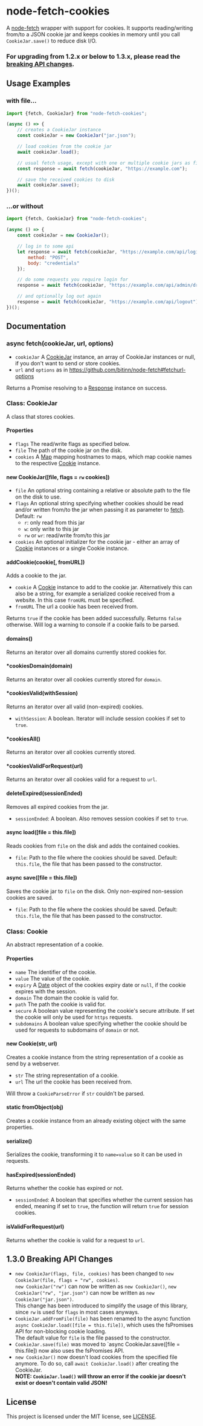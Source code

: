 # node-fetch-cookies

A [node-fetch](https://github.com/bitinn/node-fetch) wrapper with support for cookies.
It supports reading/writing from/to a JSON cookie jar and keeps cookies in memory until you call `CookieJar.save()` to reduce disk I/O.

### For upgrading from 1.2.x or below to 1.3.x, please read the [breaking API changes](#130-breaking-api-changes).


## Usage Examples
### with file...
```javascript
import {fetch, CookieJar} from "node-fetch-cookies";

(async () => {
    // creates a CookieJar instance
    const cookieJar = new CookieJar("jar.json");

    // load cookies from the cookie jar
    await cookieJar.load();

    // usual fetch usage, except with one or multiple cookie jars as first parameter
    const response = await fetch(cookieJar, "https://example.com");

    // save the received cookies to disk
    await cookieJar.save();
})();
```

### ...or without
```javascript
import {fetch, CookieJar} from "node-fetch-cookies";

(async () => {
    const cookieJar = new CookieJar();

    // log in to some api
    let response = await fetch(cookieJar, "https://example.com/api/login", {
        method: "POST",
        body: "credentials"
    });

    // do some requests you require login for
    response = await fetch(cookieJar, "https://example.com/api/admin/drop-all-databases");

    // and optionally log out again
    response = await fetch(cookieJar, "https://example.com/api/logout");
})();
```

## Documentation

### async fetch(cookieJar, url, options)
- `cookieJar` A [CookieJar](#class-cookiejar) instance, an array of CookieJar instances or null, if you don't want to send or store cookies.
- `url` and `options` as in https://github.com/bitinn/node-fetch#fetchurl-options

Returns a Promise resolving to a [Response](https://github.com/bitinn/node-fetch#class-response) instance on success.

### Class: CookieJar
A class that stores cookies.

#### Properties
- `flags` The read/write flags as specified below.
- `file` The path of the cookie jar on the disk.
- `cookies` A [Map](https://developer.mozilla.org/en-US/docs/Web/JavaScript/Reference/Global_Objects/Map) mapping hostnames to maps, which map cookie names to the respective [Cookie](#class-cookie) instance.

#### new CookieJar([file, flags = `rw` cookies])
- `file` An optional string containing a relative or absolute path to the file on the disk to use.
- `flags` An optional string specifying whether cookies should be read and/or written from/to the jar when passing it as parameter to [fetch](#fetchcookiejar-url-options). Default: `rw`
    - `r`: only read from this jar
    - `w`: only write to this jar
    - `rw` or `wr`: read/write from/to this jar
- `cookies` An optional initializer for the cookie jar - either an array of [Cookie](#class-cookie) instances or a single Cookie instance.

#### addCookie(cookie[, fromURL])
Adds a cookie to the jar.
- `cookie` A [Cookie](#class-cookie) instance to add to the cookie jar.
Alternatively this can also be a string, for example a serialized cookie received from a website.
In this case `fromURL` must be specified.
- `fromURL` The url a cookie has been received from.

Returns `true` if the cookie has been added successfully. Returns `false` otherwise.
Will log a warning to console if a cookie fails to be parsed.

#### domains()
Returns an iterator over all domains currently stored cookies for.

#### *cookiesDomain(domain)
Returns an iterator over all cookies currently stored for `domain`.

#### *cookiesValid(withSession)
Returns an iterator over all valid (non-expired) cookies.
- `withSession`: A boolean. Iterator will include session cookies if set to `true`.

#### *cookiesAll()
Returns an iterator over all cookies currently stored.

#### *cookiesValidForRequest(url)
Returns an iterator over all cookies valid for a request to `url`.

#### deleteExpired(sessionEnded)
Removes all expired cookies from the jar.
- `sessionEnded`: A boolean. Also removes session cookies if set to `true`.

#### async load([file = this.file])
Reads cookies from `file` on the disk and adds the contained cookies.
- `file`: Path to the file where the cookies should be saved. Default: `this.file`, the file that has been passed to the constructor.

#### async save([file = this.file])
Saves the cookie jar to `file` on the disk. Only non-expired non-session cookies are saved.
- `file`: Path to the file where the cookies should be saved. Default: `this.file`, the file that has been passed to the constructor.

### Class: Cookie
An abstract representation of a cookie.

#### Properties
- `name` The identifier of the cookie.
- `value` The value of the cookie.
- `expiry` A [Date](https://developer.mozilla.org/en-US/docs/Web/JavaScript/Reference/Global_Objects/Date) object of the cookies expiry date or `null`, if the cookie expires with the session.
- `domain` The domain the cookie is valid for.
- `path` The path the cookie is valid for.
- `secure` A boolean value representing the cookie's secure attribute. If set the cookie will only be used for `https` requests.
- `subdomains` A boolean value specifying whether the cookie should be used for requests to subdomains of `domain` or not.

#### new Cookie(str, url)
Creates a cookie instance from the string representation of a cookie as send by a webserver.
- `str` The string representation of a cookie.
- `url` The url the cookie has been received from.

Will throw a `CookieParseError` if `str` couldn't be parsed.

#### static fromObject(obj)
Creates a cookie instance from an already existing object with the same properties.

#### serialize()
Serializes the cookie, transforming it to `name=value` so it can be used in requests.

#### hasExpired(sessionEnded)
Returns whether the cookie has expired or not.
- `sessionEnded`: A boolean that specifies whether the current session has ended, meaning if set to `true`, the function will return `true` for session cookies.

#### isValidForRequest(url)
Returns whether the cookie is valid for a request to `url`.


## 1.3.0 Breaking API Changes
- `new CookieJar(flags, file, cookies)` has been changed to `new CookieJar(file, flags = "rw", cookies)`.  
`new CookieJar("rw")` can now be written as `new CookieJar()`, `new CookieJar("rw", "jar.json")` can now be written as `new CookieJar("jar.json")`.  
This change has been introduced to simplify the usage of this library, since `rw` is used for `flags` in most cases anyways.
- `CookieJar.addFromFile(file)` has been renamed to the async function `async CookieJar.load([file = this.file])`, which uses the fsPromises API for non-blocking cookie loading.  
The default value for `file` is the file passed to the constructor.
- `CookieJar.save(file)` was moved to `async CookieJar.save([file = this.file]) now also uses the fsPromises API.
- `new CookieJar()` now doesn't load cookies from the specified file anymore. To do so, call `await CookieJar.load()` after creating the CookieJar.  
**NOTE: `CookieJar.load()` will throw an error if the cookie jar doesn't exist or doesn't contain valid JSON!**


## License
This project is licensed under the MIT license, see [LICENSE](LICENSE).
